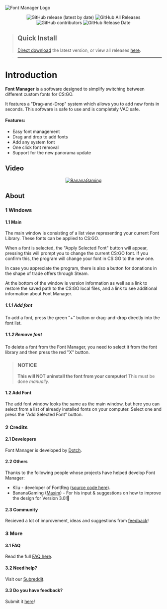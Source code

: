 ![Font Manager Logo](https://github.com/WilliamRagstad/Font-Manager/blob/master/CSGO%20Font%20Manager/Resources/fontmanager.png?raw=true)

<div align=center>
 <img alt="GitHub release (latest by date)" src="https://img.shields.io/github/v/release/WilliamRagstad/Font-Manager">
 <img alt="GitHub All Releases" src="https://img.shields.io/github/downloads/WilliamRagstad/Font-Manager/total">
 <img alt="GitHub contributors" src="https://img.shields.io/github/contributors/WilliamRagstad/Font-Manager">
 <img alt="GitHub Release Date" src="https://img.shields.io/github/release-date/WilliamRagstad/Font-Manager?color=green">
</div>





> ## Quick Install
>
> [Direct download](https://github.com/WilliamRagstad/Font-Manager/releases/latest/download/FontManager.exe) the latest version, or view all releases [here](https://github.com/WilliamRagstad/Font-Manager/releases).

> ---





# Introduction

**Font Manager** is a software designed to simplify switching between different custom fonts for CS:GO.

It features a "Drag-and-Drop" system which allows you to add new fonts in seconds. This software is safe to use and is completely VAC safe.

#### Features:

- Easy font management
- Drag and drop to add fonts
- Add any system font
- One click font removal
- Support for the new panorama update

## Video

<div align=center>

[![BananaGaming](https://img.youtube.com/vi/3xToNTtdmME/0.jpg)](https://www.youtube.com/watch?v=3xToNTtdmME)

</div>





## About

### 1 Windows

#### 1.1 Main

The main window is consisting of a list view representing your current Font Library. These fonts can be applied to CS:GO.

When a font is selected, the "Apply Selected Font" button will appear, pressing this will prompt you to change the current CS:GO font. If you confirm this, the program will change your font in CS:GO to the new one.

In case you appreciate the program, there is also a button for donations in the shape of trade offers through Steam. 

At the bottom of the window is version information as well as a link to restore the saved path to the CS:GO local files, and a link to see additional information about Font Manager.

##### 1.1.1 Add font

 To add a font, press the green "+" button or drag-and-drop directly into the font list. 

##### 1.1.2 Remove font

 To delete a font from the Font Manager, you need to select it from the font library and then press the red "X" button. 

> ### NOTICE
> **This will NOT uninstall the font from your computer**! This must be done *manually*.

#### 1.2 Add Font

The add font window looks the same as the main window, but here you can select from a list of already installed fonts on your computer. Select one and press the "Add Selected Font" button.

### 2 Credits

#### 2.1 Developers

Font Manager is developed by [Dotch](https://twitter.com/WilliamRagstad).

#### 2.2 Others

Thanks to the following people whose
projects have helped develop Font Manager:

- Kliu - developer of FontReg ([source code here](http://code.kliu.org/misc/fontreg/)).
- BananaGaming ([Maxim](https://twitter.com/BananaGamingCS)) - For his input & suggestions on how to improve the design for Version 3.0!🎉

#### 2.3 Community

Recieved a lot of improvement, ideas and suggestions from [feedback](https://docs.google.com/forms/d/e/1FAIpQLSfkChgD2T-RYNyfBCRL2EjUQfJ3y8tvPKemGJca2kMU1jV8AQ/viewform)!

### 3 More

#### 3.1 FAQ

Read the full [FAQ here](faq.md).

#### 3.2 Need help?

Visit our [Subreddit](https://www.reddit.com/r/csgoFontManager/).

#### 3.3 Do you have feedback?

Submit it [here](https://docs.google.com/forms/d/e/1FAIpQLSfkChgD2T-RYNyfBCRL2EjUQfJ3y8tvPKemGJca2kMU1jV8AQ/viewform)!

